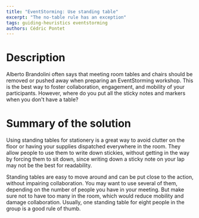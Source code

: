 ```yaml
---
title: "EventStorming: Use standing table"
excerpt: "The no-table rule has an exception"
tags: guiding-heuristics eventstorming
authors: Cédric Pontet
---
```


# Description

Alberto Brandolini often says that meeting room tables and chairs should be removed or pushed away when preparing an EventStorming workshop. This is the best way to foster collaboration, engagement, and mobility of your participants. However, where do you put all the sticky notes and markers when you don't have a table?  

# Summary of the solution

Using standing tables for stationery is a great way to avoid clutter on the floor or having your supplies dispatched everywhere in the room. They allow people to use them to write down stickies, without getting in the way by forcing them to sit down, since writing down a sticky note on your lap may not be the best for readability.

Standing tables are easy to move around and can be put close to the action, without impairing collaboration. You may want to use several of them, depending on the number of people you have in your meeting. But make sure not to have too many in the room, which would reduce mobility and damage collaboration. Usually, one standing table for eight people in the group is a good rule of thumb.
